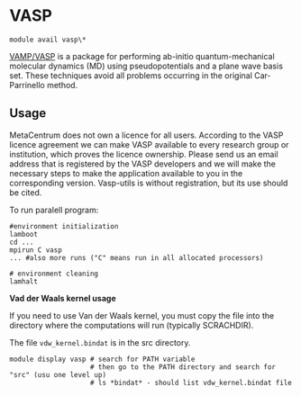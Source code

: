 # VASP

    module avail vasp\*

[VAMP/VASP](https://www.vasp.at/) is a package for performing ab-initio quantum-mechanical molecular dynamics (MD) using pseudopotentials and a plane wave basis set. These techniques avoid all problems occurring in the original Car-Parrinello method. 

## Usage

MetaCentrum does not own a licence for all users. According to the VASP licence agreement we can make VASP available to every research group or institution, which proves the licence ownership. Please send us an email address that is registered by the VASP developers and we will make the necessary steps to make the application available to you in the corresponding version. Vasp-utils is without registration, but its use should be cited.

To run paralell program:

```
#environment initialization 
lamboot
cd ...
mpirun C vasp
... #also more runs ("C" means run in all allocated processors)

# environment cleaning
lamhalt
```

**Vad der Waals kernel usage**

If you need to use Van der Waals kernel, you must copy the file into the directory where the computations will run (typically SCRACHDIR).

The file `vdw_kernel.bindat` is in the src directory.

```
module display vasp # search for PATH variable
                    # then go to the PATH directory and search for "src" (usu one level up)
                    # ls *bindat* - should list vdw_kernel.bindat file
```

